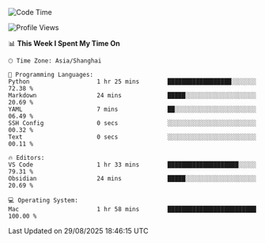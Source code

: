 <!--START_SECTION:waka-->
![Code Time](http://img.shields.io/badge/Code%20Time-574%20hrs%203%20mins-blue)

![Profile Views](http://img.shields.io/badge/Profile%20Views-0-blue)

📊 **This Week I Spent My Time On** 

```text
🕑︎ Time Zone: Asia/Shanghai

💬 Programming Languages: 
Python                   1 hr 25 mins        ██████████████████░░░░░░░   72.38 % 
Markdown                 24 mins             █████░░░░░░░░░░░░░░░░░░░░   20.69 % 
YAML                     7 mins              ██░░░░░░░░░░░░░░░░░░░░░░░   06.49 % 
SSH Config               0 secs              ░░░░░░░░░░░░░░░░░░░░░░░░░   00.32 % 
Text                     0 secs              ░░░░░░░░░░░░░░░░░░░░░░░░░   00.11 % 

🔥 Editors: 
VS Code                  1 hr 33 mins        ████████████████████░░░░░   79.31 % 
Obsidian                 24 mins             █████░░░░░░░░░░░░░░░░░░░░   20.69 % 

💻 Operating System: 
Mac                      1 hr 58 mins        █████████████████████████   100.00 % 
```


 Last Updated on 29/08/2025 18:46:15 UTC
<!--END_SECTION:waka-->
